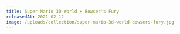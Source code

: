 ```yaml
---
title: Super Mario 3D World + Bowser's Fury
releasedAt: 2021-02-12
image: /uploads/collection/super-mario-3d-world-bowsers-fury.jpg
---
```

